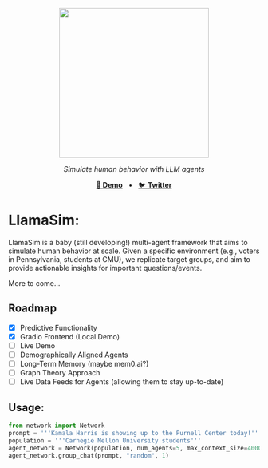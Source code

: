 <p align="center">
  <img src="https://github.com/user-attachments/assets/99dbbe95-a2df-48ff-bd48-124cc1e51c6a" width="300">
</p>

<p align="center">
  <em>Simulate human behavior with LLM agents</em>
</p>
<p align="center">
<a href="website_placeholder">🔗 <b>Demo</b></a>
<span>&nbsp;&nbsp;•&nbsp;&nbsp;</span>
<a href="https://x.com/CerebrasSystems/status/1838684550282559545">🐦 <b>Twitter</b></a>

# LlamaSim: 

LlamaSim is a baby (still developing!) multi-agent framework that aims to simulate human behavior at scale. Given a specific environment (e.g., voters in Pennsylvania, students at CMU), we replicate target groups, and aim to provide actionable insights for important questions/events. 

More to come...

## Roadmap
- [x] Predictive Functionality
- [x] Gradio Frontend (Local Demo)
- [ ] Live Demo
- [ ] Demographically Aligned Agents
- [ ] Long-Term Memory (maybe mem0.ai?)
- [ ] Graph Theory Approach
- [ ] Live Data Feeds for Agents (allowing them to stay up-to-date)

## Usage: 
```python 
from network import Network
prompt = '''Kamala Harris is showing up to the Purnell Center today!'''
population = '''Carnegie Mellon University students'''
agent_network = Network(population, num_agents=5, max_context_size=4000)
agent_network.group_chat(prompt, "random", 1)
```
